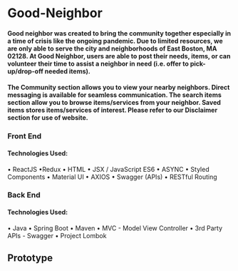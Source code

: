 # Good-Neighbor
#### Good neighbor was created to bring the community together especially in a time of crisis like the ongoing pandemic. Due to limited resources, we are only able to serve the city and neighborhoods of East Boston, MA 02128. At Good Neighbor, users are able to post their needs, items, or can volunteer their time to assist a neighbor in need (i.e. offer to pick-up/drop-off needed items). 
#### The Community section allows you to view your nearby neighbors. Direct messaging is available for seamless communication. The search items section allow you to browse items/services from your neighbor. Saved items stores items/services of interest. Please refer to our Disclaimer section for use of website.  
### Front End
#### Technologies Used: 
• ReactJS  •Redux • HTML • JSX / JavaScript ES6 • ASYNC
• Styled Components • Material UI • AXIOS • Swagger (APIs)
• RESTful Routing
### Back End
#### Technologies Used: 
• Java  • Spring Boot • Maven • MVC - Model View Controller 
• 3rd Party APIs - Swagger • Project Lombok 

## Prototype 



